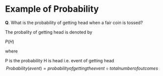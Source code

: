 # Example of Probability

**Q**. What is the probability of getting head when a fair coin is tossed?

The probality of getting head is denoted by 

$P(H)$  

where 

P is the probability 
H is head i.e. event of getting head
$$
Probability(event) = probability of getting the event\div total number of outcomes
$$
